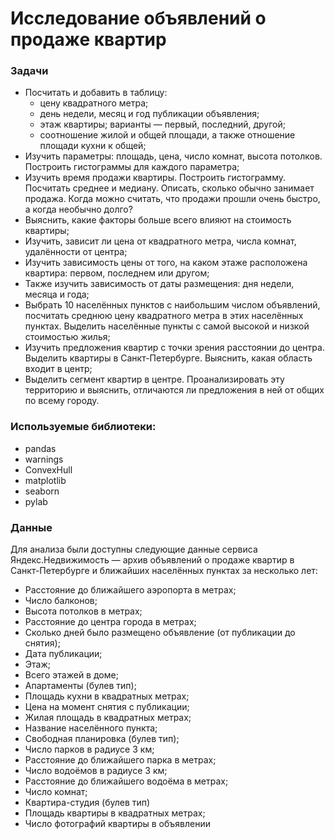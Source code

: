 # Исследование объявлений о продаже квартир
### Задачи
- Посчитать и добавить в таблицу:
    * цену квадратного метра;
    * день недели, месяц и год публикации объявления;
    * этаж квартиры; варианты — первый, последний, другой;
    * соотношение жилой и общей площади, а также отношение площади кухни к общей;
- Изучить параметры: площадь, цена, число комнат, высота потолков. Построить гистограммы для каждого параметра;
- Изучить время продажи квартиры. Построить гистограмму. Посчитать среднее и медиану. Описать, сколько обычно занимает продажа. Когда можно считать, что продажи прошли очень быстро, а когда необычно долго?
- Выяснить, какие факторы больше всего влияют на стоимость квартиры;
- Изучить, зависит ли цена от квадратного метра, числа комнат, удалённости от центра;
- Изучить зависимость цены от того, на каком этаже расположена квартира: первом, последнем или другом;
- Также изучить зависимость от даты размещения: дня недели, месяца и года;
- Выбрать 10 населённых пунктов с наибольшим числом объявлений, посчитать среднюю цену квадратного метра в этих населённых пунктах. Выделить населённые пункты с самой высокой и низкой стоимостью жилья;
- Изучить предложения квартир с точки зрения расстоянии до центра. Выделить квартиры в Санкт-Петербурге. Выяснить, какая область входит в центр;
- Выделить сегмент квартир в центре. Проанализировать эту территорию и выяснить, отличаются ли предложения в ней от общих по всему городу.

### Используемые библиотеки:
- pandas
- warnings
- ConvexHull
- matplotlib
- seaborn
- pylab

### Данные
Для анализа были доступны следующие данные сервиса Яндекс.Недвижимость — архив объявлений о продаже квартир в Санкт-Петербурге и ближайших населённых пунктах за несколько лет:
- Расстояние до ближайшего аэропорта в метрах;
- Число балконов;
- Высота потолков в метрах;
- Расстояние до центра города в метрах;
- Сколько дней было размещено объявление (от публикации до снятия);
- Дата публикации;
- Этаж;
- Всего этажей в доме;
- Апартаменты (булев тип);
- Площадь кухни в квадратных метрах;
- Цена на момент снятия с публикации;
- Жилая площадь в квадратных метрах;
- Название населённого пункта;
- Свободная планировка (булев тип);
- Число парков в радиусе 3 км;
- Расстояние до ближайшего парка в метрах;
- Число водоёмов в радиусе 3 км;
- Расстояние до ближайшего водоёма в метрах;
- Число комнат;
- Квартира-студия (булев тип)
- Площадь квартиры в квадратных метрах;
- Число фотографий квартиры в объявлении
